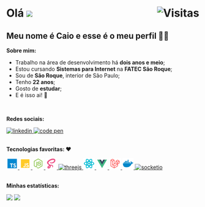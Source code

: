 # Olá <img src="https://raw.githubusercontent.com/MartinHeinz/MartinHeinz/master/wave.gif" height="21"> <img align="right" src="https://visitor-badge.glitch.me/badge?page_id=caioliveira277.caioliveira277" alt="Visitas">

  
## Meu nome é Caio e esse é o meu perfil 👨‍💻

**Sobre mim:**
- Trabalho na área de desenvolvimento há **dois anos e meio**;
- Estou cursando **Sistemas para Internet** na **FATEC São Roque**;
- Sou de **São Roque**, interior de São Paulo;
- Tenho **22 anos**;
- Gosto de **estudar**;
- E é isso ai! 🚀
<br>

**Redes sociais:**
<div>
  <a href="https://www.linkedin.com/in/caio-oliveira-981a721a2/" target="_blank">
    <img src="https://img.shields.io/badge/LinkedIn-0077B5?style=for-the-badge&logo=linkedin&logoColor=white" alt="linkedin">
  </a>
  <a href="https://codepen.io/caioliveira277" target="_blank">
    <img src="https://img.shields.io/badge/Codepen-000000?style=for-the-badge&logo=codepen&logoColor=white" alt="code pen">
  </a>
</div>

<br>

**Tecnologias favoritas:  ❤**
<div>
  <a href="https://www.typescriptlang.org/" target="_blank" title="Typescript">
    <img src="https://raw.githubusercontent.com/PKief/vscode-material-icon-theme/main/icons/typescript.svg" alt="typescript" width="30" height="30" />
  </a>
  <a href="https://www.javascript.com/" target="_blank" title="Javascript">
    <img src="https://raw.githubusercontent.com/PKief/vscode-material-icon-theme/main/icons/javascript.svg" alt="javascript" width="30" height="30" />
  </a>
  <a href="https://nodejs.org/en/" target="_blank" title="Nodejs">
    <img src="https://raw.githubusercontent.com/PKief/vscode-material-icon-theme/main/icons/nodejs.svg" alt="nodejs" width="30" height="30" />
  </a>
  <a href="https://sass-lang.com/" target="_blank" title="Sass">
    <img src="https://raw.githubusercontent.com/PKief/vscode-material-icon-theme/main/icons/sass.svg" alt="sass" width="30" height="30" />
  </a>
  <a href="https://threejs.org/" target="_blank" title="Threejs">
    <img src="https://camo.githubusercontent.com/4ce553a8333c70ce9e923c0b6be63cb855f0910ba364831837b7199750405955/68747470733a2f2f616d616e6461636c65746f2e6769746875622e696f2f696d616765732d666f722d70726f6a656374732f7075626c69632f696d616765732f6769746875622d726561646d652f69636f6e2d74687265656a732e737667" alt="threejs" width="30" height="30" />
  </a>
  <a href="https://pt-br.reactjs.org/" target="_blank" title="Reactjs">
    <img src="https://raw.githubusercontent.com/PKief/vscode-material-icon-theme/main/icons/react.svg" alt="react" width="30" height="30" />
  </a>
  <a href="https://vuejs.org/" target="_blank" title="Vuejs">
    <img src="https://raw.githubusercontent.com/PKief/vscode-material-icon-theme/main/icons/vue.svg" alt="vue" width="30" height="30" />
  </a>
  <a href="https://laravel.com/" target="_blank" title="Laravel">
    <img src="https://raw.githubusercontent.com/PKief/vscode-material-icon-theme/main/icons/laravel.svg" alt="laravel" width="30" height="30" />
  </a>
  <a href="https://www.docker.com/" target="_blank" title="Docker">
    <img src="https://raw.githubusercontent.com/PKief/vscode-material-icon-theme/main/icons/docker.svg" alt="docker" width="30" height="30" />
  </a>
  <a href="https://socket.io/" target="_blank" title="SocketIO">
    <img src="https://socket.io/images/logo.svg" alt="socketio" width="30" height="30" />
  </a>
</div>

<br>

**Minhas estatísticas:**
<div>
  <img height="200px" src="https://github-readme-stats.vercel.app/api?username=caioliveira277&show_icons=true&theme=gotham&include_all_commits=true&count_private=true&border_radius=10&hide_border=true&bg_color=272A34&locale=pt-br"/>
  <img height="200px" src="https://github-readme-stats.vercel.app/api/top-langs/?username=caioliveira277&layout=compact&langs_count=16&theme=gotham&border_radius=10&hide_border=true&bg_color=272A34&locale=pt-br"/>
</div>


